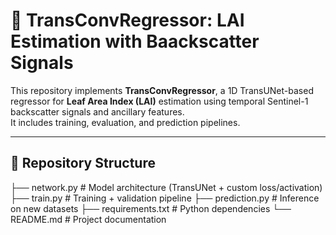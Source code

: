 # 🌱 TransConvRegressor: LAI Estimation with Baackscatter Signals

This repository implements **TransConvRegressor**, a 1D TransUNet-based regressor for **Leaf Area Index (LAI)** estimation using temporal Sentinel-1 backscatter signals and ancillary features.  
It includes training, evaluation, and prediction pipelines.

---

## 📂 Repository Structure
├── network.py # Model architecture (TransUNet + custom loss/activation)
├── train.py # Training + validation pipeline
├── prediction.py # Inference on new datasets
├── requirements.txt # Python dependencies
└── README.md # Project documentation


